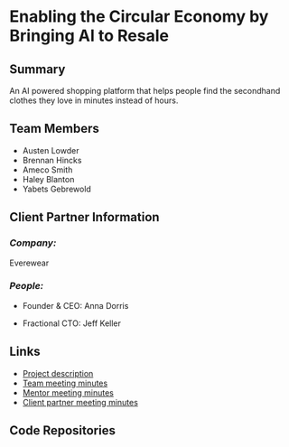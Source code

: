 # Enabling the Circular Economy by Bringing AI to Resale

## **Summary**

An AI powered shopping platform that helps people find the secondhand clothes they love in minutes instead of hours.

## **Team Members**

- Austen Lowder
- Brennan Hincks
- Ameco Smith
- Haley Blanton
- Yabets Gebrewold

## **Client Partner Information**

### *Company:*
Everewear

### *People:*
- Founder & CEO: Anna Dorris

- Fractional CTO: Jeff Keller

## **Links**

- [Project description](ProjectDescription.md)
- [Team meeting minutes](MeetingMinutes/Team)
- [Mentor meeting minutes](MeetingMinutes/Mentor)
- [Client partner meeting minutes](MeetingMinutes/ClientPartner)

## **Code Repositories**

